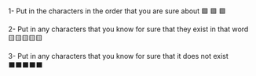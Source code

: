 1- Put in the characters in the order that you are sure about
🟩 🟩 🟩

2- Put in any characters that you know for sure that they exist in that word
🟨🟨🟨🟨🟨

3- Put in any characters that you know for sure that it does not exist
⬛⬛⬛⬛⬛
